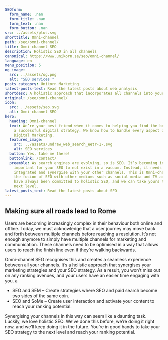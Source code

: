 ```yaml
---
SEOform:
  form_name: .nan
  form_title: .nan
  form_text: .nan
  form_button: .nan
src: ../assets/plus.svg
shorttitle: Omni-channel
path: /seo/omni-channel/
title: Omni-channel SEO
description: Holistic SEO in all channels
canonical: https://www.unikorn.se/seo/omni-channel/
language: en
menu_position: 5
og_image:
  src: ../assets/og.png
  alt: "SEO services "
posts_category: Unikorn Marketing
latest-posts-text: Read the latest posts about web analysis
shortdesc: A holistic approach that incorporates all channels into your SEO strategy.
original: /seo/omni-channel/
icon:
  src: ../assets/seo.svg
  alt: Omni-channel SEO
hero:
  heading: Omni-channel
  text: We’re your best friend when it comes to helping you find the best path to
    a successful digital strategy. We know how to handle every aspect of your
    Digital Marketing.
  featured_image:
    src: ../assets/undraw_web_search_eetr-1-.svg
    alt: SEO services
  button: Yes, take me there!
  buttonlink: /contact/
  preamble: As search engines are evolving, so is SEO. It’s becoming increasingly
    important for your SEO to not exist in a vacuum. Instead, it needs to become
    integrated and synergise with your other channels. This is Omni-channel SEO,
    the fusion of SEO with other mediums such as social media and TV ads. We
    have always been committed to holistic SEO, and we can take yours to the
    next level.
latest_posts_text: Read the latest posts about SEO
---
```

## Making sure all roads lead to Rome

Users are becoming increasingly complex in their behaviour both online and offline. Today, we must acknowledge that a user journey may move back and forth between multiple channels before reaching a resolution. It’s not enough anymore to simply have multiple channels for marketing and communication. These channels need to be optimised in a way that allows users to reach the finish line even if they’re walking backwards.

Omni-channel SEO recognises this and creates a seamless experience between all your channels. It’s a holistic approach that synergises your marketing strategies and your SEO strategy. As a result, you won’t miss out on any ranking avenues, and your users have an easier time engaging with you. a



* SEO and SEM – Create strategies where SEO and paid search become two sides of the same coin.
* SEO and SoMe – Create user interaction and activate your content to reach your ranking potential.

Synergising your channels in this way can seem like a daunting task. Luckily, we love holistic SEO. We’ve done this before, we’re doing it right now, and we’ll keep doing it in the future. You’re in good hands to take your SEO strategy to the next level and reach your ranking potential.